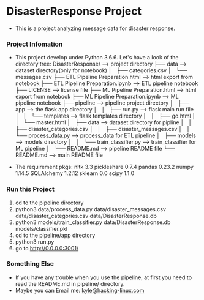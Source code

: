 #   DisasterResponse Project
-   This is a project analyzing message data for disaster response.

###   Project Infomation
-   This project develop under Python 3.6.6. Let's have a look of the directory tree:
DisasterResponse/                   --> project directory
├── data                            --> dataset directory(only for notebook)
│   ├── categories.csv
│   └── messages.csv
├── ETL Pipeline Preparation.html   --> html export from notebook
├── ETL Pipeline Preparation.ipynb  --> ETL pipeline notebook
├── LICENSE                         --> license file
├── ML Pipeline Preparation.html    --> html export from notebook
├── ML Pipeline Preparation.ipynb   --> ML pipeline notebook
├── pipeline                        --> pipeline project directory
│   ├── app                         --> the flask app directory
│   │   ├── run.py                  --> flask main run file
│   │   └── templates               --> flask templates directory
│   │       ├── go.html
│   │       └── master.html
│   ├── data                        --> dataset directory for pipline
│   │   ├── disaster_categories.csv
│   │   ├── disaster_messages.csv
│   │   └── process_data.py         --> process_data for ETL pipeline
│   ├── models                      --> models directory
│   │   └── train_classifier.py     --> train_classifier for ML pipeline
│   └── README.md                   --> pipeline README file
└── README.md                       --> main README file

-   The requirement pkgs:
nltk                    3.3
pickleshare             0.7.4
pandas                  0.23.2
numpy                   1.14.5
SQLAlchemy              1.2.12
sklearn                 0.0
scipy                   1.1.0

###   Run this Project
1.   cd to the pipeline directory
2.   python3 data/process_data.py data/disaster_messages.csv data/disaster_categories.csv data/DisasterResponse.db
3.   python3 models/train_classifier.py data/DisasterResponse.db models/classifier.pkl
4.   cd to the pipeline/app directory
5.   python3 run.py
6.   go to http://0.0.0.0:3001/

###   Something Else
-   If you have any trouble when you use the pipeline, at first you need to read the README.md in pipeline/ directory.
-   Maybe you can Email me: kyle@hacking-linux.com
